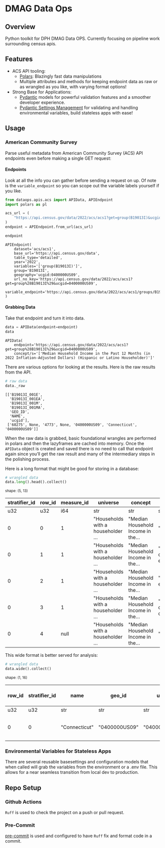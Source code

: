 # DMAG Data Ops


## Overview

Python toolkit for DPH DMAG Data OPS. Currently focusing on pipeline
work surrounding census apis.

## Features

- ACS API tooling:
  - [Polars](https://pola.rs/): Blazingly fast data manipulations
  - Multiple attributes and methods for keeping endpoint data as raw or
    as wrangled as you like, with varying format options!
- Strong Base for Applications:
  - [Pydantic](https://docs.pydantic.dev/latest/) models for powerful
    validation features and a smoother developer experience.
  - [Pydantic Settings
    Management](https://docs.pydantic.dev/latest/concepts/pydantic_settings/)
    for validating and handling environmental variables, build stateless
    apps with ease!

## Usage

### American Community Survey

Parse useful metadata from American Community Survey (ACS) API endpoints
even before making a single GET request:

#### Endpoints

Look at all the info you can gather before sending a request on up. Of
note is the `variable_endpoint` so you can scope out the variable labels
yourself if you like.

``` python
from dataops.apis.acs import APIData, APIEndpoint
import polars as pl

acs_url = (
    "https://api.census.gov/data/2022/acs/acs1?get=group(B19013I)&ucgid=0400000US09"
)
endpoint = APIEndpoint.from_url(acs_url)

endpoint
```

    APIEndpoint(
        dataset='acs/acs1',
        base_url='https://api.census.gov/data', 
        table_type='detailed', 
        year='2022', 
        variables='['group(B19013I)']', 
        group='B19013I', 
        geography='ucgid:0400000US09', 
        url_no_key='https://api.census.gov/data/2022/acs/acs1?get=group%28B19013I%29&ucgid=0400000US09', 
        variable_endpoint='https://api.census.gov/data/2022/acs/acs1/groups/B19013I',
    )

#### Grabbing Data

Take that endpoint and turn it into data.

``` python
data = APIData(endpoint=endpoint)
data
```

    APIData(
        endpoint='https://api.census.gov/data/2022/acs/acs1?get=group%28B19013I%29&ucgid=0400000US09',
        concept/s='['Median Household Income in the Past 12 Months (in 2022 Inflation-Adjusted Dollars) (Hispanic or Latino Householder)']'

There are various options for looking at the results. Here is the raw
results from the API.

``` python
# raw data
data._raw
```

    [['B19013I_001E',
      'B19013I_001EA',
      'B19013I_001M',
      'B19013I_001MA',
      'GEO_ID',
      'NAME',
      'ucgid'],
     ['60275', None, '4773', None, '0400000US09', 'Connecticut', '0400000US09']]

When the raw data is grabbed, basic foundational wrangles are performed
in polars and then the lazyframes are cached into memory. Once the
`APIData` object is created and saved there is no need to call that
endpoint again since you’ll get the raw result and many of the
intermediary steps in the polishing process.

Here is a long format that might be good for storing in a database:

``` python
# wrangled data
data.long().head().collect()
```

<div><style>
.dataframe > thead > tr,
.dataframe > tbody > tr {
  text-align: right;
  white-space: pre-wrap;
}
</style>
<small>shape: (5, 13)</small>

| stratifier_id | row_id | measure_id | universe | concept | measure | value_type | value | variable | endpoint | year | dataset | date_pulled |
|----|----|----|----|----|----|----|----|----|----|----|----|----|
| u32 | u32 | i64 | str | str | str | str | str | str | str | i32 | str | datetime\[μs\] |
| 0 | 0 | 1 | "Households with a householder … | "Median Household Income in the… | "estimate" | "estimate" | "60275" | "B19013I_001E" | "https://api.census.gov/data/20… | 2022 | "acs/acs1" | 2025-08-13 10:49:18.824543 |
| 0 | 1 | 1 | "Households with a householder … | "Median Household Income in the… | "annotation of estimate" | "annotation of estimate" | null | "B19013I_001EA" | "https://api.census.gov/data/20… | 2022 | "acs/acs1" | 2025-08-13 10:49:18.824543 |
| 0 | 2 | 1 | "Households with a householder … | "Median Household Income in the… | "margin of error" | "margin of error" | "4773" | "B19013I_001M" | "https://api.census.gov/data/20… | 2022 | "acs/acs1" | 2025-08-13 10:49:18.824543 |
| 0 | 3 | 1 | "Households with a householder … | "Median Household Income in the… | "annotation of margin of error" | "annotation of margin of error" | null | "B19013I_001MA" | "https://api.census.gov/data/20… | 2022 | "acs/acs1" | 2025-08-13 10:49:18.824543 |
| 0 | 4 | null | "Households with a householder … | "Median Household Income in the… | "GEO_ID" | "GEO_ID" | "0400000US09" | "GEO_ID" | "https://api.census.gov/data/20… | 2022 | "acs/acs1" | 2025-08-13 10:49:18.824543 |

</div>

This wide format is better served for analysis:

``` python
# wrangled data
data.wide().collect()
```

<div><style>
.dataframe > thead > tr,
.dataframe > tbody > tr {
  text-align: right;
  white-space: pre-wrap;
}
</style>
<small>shape: (1, 16)</small>

| row_id | stratifier_id | name | geo_id | ucgid | universe | concept | measure | estimate | annotation of estimate | margin of error | annotation of margin of error | endpoint | year | dataset | date_pulled |
|----|----|----|----|----|----|----|----|----|----|----|----|----|----|----|----|
| u32 | u32 | str | str | str | str | str | str | str | str | str | str | str | i32 | str | datetime\[μs\] |
| 0 | 0 | "Connecticut" | "0400000US09" | "0400000US09" | "Households with a householder … | "Median Household Income in the… | "median household income in the… | "60275" | null | "4773" | null | "https://api.census.gov/data/20… | 2022 | "acs/acs1" | 2025-08-13 10:49:18.824543 |

</div>

### Environmental Variables for Stateless Apps

There are several reusable basesettings and configuration models that
when called will grab the variables from the environment or a .env file.
This allows for a near seamless transition from local dev to production.

## Repo Setup

### Github Actions

`Ruff` is used to check the project on a push or pull request.

### Pre-Commit

[pre-commit](https://pre-commit.com/) is used and configured to have
`Ruff` fix and format code in a commit.

